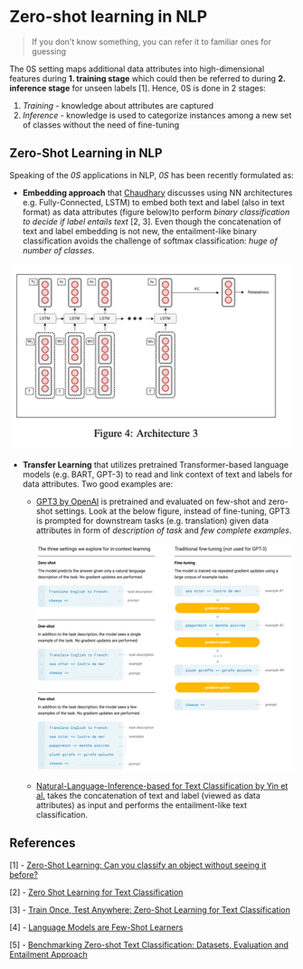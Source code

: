 # Zero-shot learning in NLP

> If you don't know something, you can refer it to familiar ones for guessing

The 0S setting maps additional data attributes into high-dimensional features during **1. training stage** which could then be referred to during **2. inference stage** for unseen labels [1]. Hence, 0S is done in 2 stages:

1. *Training* - knowledge about attributes are captured
2. *Inference* - knowledge is used to categorize instances among a new set of classes without the need of fine-tuning

## Zero-Shot Learning in NLP

Speaking of the *0S* applications in NLP, *0S* has been recently formulated as:

- **Embedding approach** that [Chaudhary](https://amitness.com/2020/05/zero-shot-text-classification/) discusses using NN architectures e.g. Fully-Connected, LSTM) to embed both text and label (also in text format) as data attributes (figure below)to perform *binary classification to decide if label entails text* [2, 3]. Even though the concatenation of text and label embedding is not new, the entailment-like binary classification avoids the challenge of softmax classification: *huge of number of classes*.

![0s-embedding.png](/assets/0s-embedding.png)

- **Transfer Learning** that utilizes pretrained Transformer-based language models
(e.g. BART, GPT-3) to read and link context of text and labels for data attributes. Two good examples are:
    - [GPT3 by OpenAI](https://arxiv.org/pdf/2005.14165.pdf) is pretrained and evaluated on few-shot and zero-shot settings.
      Look at the below figure, instead of fine-tuning, GPT3 is prompted for downstream tasks (e.g. translation) given data attributes in form of *description of task* and *few complete examples*.

        ![few-shot-learning-gpt3.png](/assets/few-shot-learning-gpt3.png)

    - [Natural-Language-Inference-based for Text Classification by Yin et al.](https://huggingface.co/facebook/bart-large-mnli) takes the concatenation of text and label (viewed as data attributes) as input and performs the entailment-like text classification.

## References

[1] - [Zero-Shot Learning: Can you classify an object without seeing it before?](https://www.kdnuggets.com/2021/04/zero-shot-learning.html)

[2] - [Zero Shot Learning for Text Classification](https://amitness.com/2020/05/zero-shot-text-classification/)

[3] - [Train Once, Test Anywhere: Zero-Shot Learning for Text Classification](https://arxiv.org/pdf/1712.05972.pdf)

[4] - [Language Models are Few-Shot Learners](https://arxiv.org/pdf/2005.14165.pdf)

[5] - [Benchmarking Zero-shot Text Classification: Datasets, Evaluation and Entailment Approach](https://arxiv.org/abs/1909.00161)